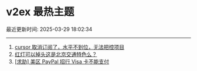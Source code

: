 # v2ex 最热主题

最近更新时间: 2025-03-29 18:02:34

--- 
1. [cursor 取消订阅了，水平不到位，无法把控项目](https://www.v2ex.com/t/1121897) 
2. [红灯可以掉头这是北京交通特色么？](https://www.v2ex.com/t/1121902) 
3. [[求助] 美区 PayPal 招行 Visa 卡不能支付](https://www.v2ex.com/t/1121918) 
